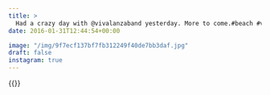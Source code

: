 ```yaml
---
title: >
  Had a crazy day with @vivalanzaband yesterday. More to come.#beach #vsco #vscocam
date: 2016-01-31T12:44:54+00:00

image: "/img/9f7ecf137bf7fb312249f40de7bb3daf.jpg"
draft: false
instagram: true
---
```


{{<photo src="/img/9f7ecf137bf7fb312249f40de7bb3daf.jpg">}}
